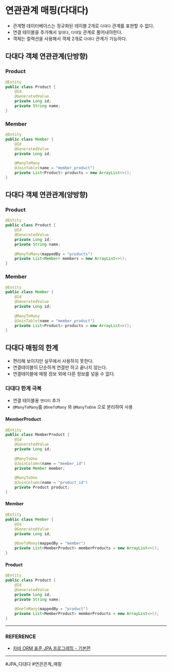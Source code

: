 # 연관관계 매핑(다대다)
- 관계형 데이터베이스는 정규화된 테이블 2개로 `다대다` 관계를 표현할 수 없다.
- 연결 테이블을 추가해서 `일대다`, `다대일` 관계로 풀어내야한다.
- 객체는 컬렉션을 사용해서 객체 2개로 `다대다` 관계가 가능하다.

## 다대다 객체 연관관계(단방향)

### Product
```java
@Entity
public class Product {
    @Id
    @GeneratedValue
    private Long id;
    private String name;
}
```

### Member
```java
@Entity
public class Member {
    @Id
    @GeneratedValue
    private Long id;
    
    @ManyToMany
    @JoinTable(name = "member_product")
    private List<Product> products = new ArrayList<>();
}
```

## 다대다 객체 연관관계(양방향)

### Product
```java
@Entity
public class Product {
    @Id
    @GeneratedValue
    private Long id;
    private String name;
    
    @ManyToMany(mappedBy = "products")
    private List<Member> members = new ArrayList<>();
}
```

### Member
```java
@Entity
public class Member {
    @Id
    @GeneratedValue
    private Long id;
    
    @ManyToMany
    @JoinTable(name = "member_product")
    private List<Product> products = new ArrayList<>();
}
```

## 다대다 매핑의 한계
- 편리해 보이지만 실무에서 사용하지 못한다.
- 연결테이블이 단순하게 연결만 하고 끝나지 않는다.
- 연결테이블에 매핑 정보 외에 다른 정보를 넣을 수 없다.

### 다대다 한계 극복
- 연결 테이블용 `엔티티` 추가
- `@ManyToMany`를 `@OneToMany` 와 `@ManyToOne` 으로 분리하여 사용

#### MemberProduct
```java
@Entity
public class MemberProduct {
    @Id
    @GeneratedValue
    private Long id;
    
    @ManyToOne
    @JoinColumn(name = "member_id")
    private Member member;
    
    @ManyToOne
    @JoinColumn(name = "product_id")
    private Product product;
}
```

#### Member
```java
@Entity
public class Member {
    @Id
    @GeneratedValue
    private Long id;
    
    @OneToMany(mappedBy = "member")
    private List<MemberProduct> memberProducts = new ArrayList<>();
}
```

#### Product
```java
@Entity
public class Product {
    @Id
    @GeneratedValue
    private Long id;
    private String name;
    
    @OneToMany(mappedBy = "product")
    private List<MemberProduct> memberProducts = new ArrayList<>();
}
```

---

### REFERENCE

- [자바 ORM 표준 JPA 프로그래밍 - 기본편](https://www.inflearn.com/course/ORM-JPA-Basic/dashboard)

---

#JPA_다대다 #연관관계_매핑